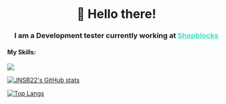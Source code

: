 <h1 align="center">👋 Hello there!</h1>
<h3 align="center">
  I am a Development tester currently working at
  <a href="https://www.shopblocks.com" style="color: #3fdec4;">Shopblocks</a>
</h3>

<h4 align="left">My Skills:</h3>
<a href="https://skillicons.dev">
  <img src="https://skillicons.dev/icons?i=js,jquery,html,css,scss,docker&perline=7&theme=light" />
</a>

<br />

[![JNSB22's GitHub stats](https://profile-stats-coral.vercel.app/api?username=JNSB22&show_icons=true&theme=dracula&show=prs_merged,prs_merged_percentage&hide=stars,issues&count_private=true)](https://github.com/anuraghazra/github-readme-stats)

[![Top Langs](https://profile-stats-coral.vercel.app/api/top-langs/?username=JNSB22&count_private=true&theme=dracula&langs_count=8&layout=compact)](https://github.com/anuraghazra/github-readme-stats)
